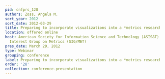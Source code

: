 ```yaml
---
pid: cnfprs_128
authors: Zoss, Angela M.
sort_year: 2012
sort_date: 2012-03-29
title: Preparing to incorporate visualizations into a *metrics research project
location: offered online
host: American Society for Information Science and Technology (ASIS&T) and its Special
  Interest Group on Metrics (SIG/MET)
pres_date: March 29, 2012
type: Webinar
grouping: conference
label: Preparing to incorporate visualizations into a *metrics research project
order: '28'
collection: conference-presentation
---
```

